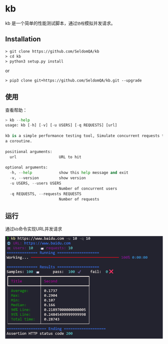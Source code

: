 # kb

kb 是一个简单的性能测试脚本，通过`协程`模拟并发请求。

## Installation

```shell
> git clone https://github.com/SeldomQA/kb
> cd kb
> python3 setup.py install
```

or

```shell
> pip3 clone git+https://github.com/SeldomQA/kb.git --upgrade
```

## 使用

查看帮助：

```py
> kb --help
usage: kb [-h] [-v] [-u USERS] [-q REQUESTS] [url]

kb is a simple performance testing tool, Simulate concurrent requests through
a coroutine.

positional arguments:
  url                   URL to hit

optional arguments:
  -h, --help            show this help message and exit
  -v, --version         show version
  -u USERS, --users USERS
                        Number of concurrent users
  -q REQUESTS, --requests REQUESTS
                        Number of requests
```

## 运行

通过`kb`命令实现URL并发请求

![](./kb_result.png)
